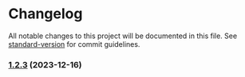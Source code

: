 # Changelog

All notable changes to this project will be documented in this file. See [standard-version](https://github.com/conventional-changelog/standard-version) for commit guidelines.

### [1.2.3](https://github.com/danielsidauruk/serverless-cloud-run/compare/v1.2.2...v1.2.3) (2023-12-16)
